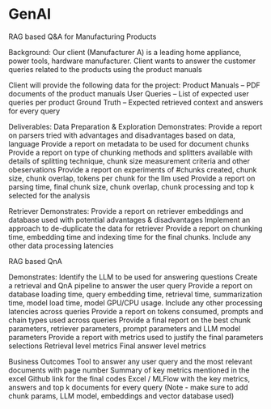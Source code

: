 # GenAI
RAG based Q&A for Manufacturing Products

Background:
Our client (Manufacturer A) is a leading home appliance, power tools, hardware manufacturer. Client wants to answer the customer queries related to the products using the product manuals

Client will provide the following data for the project:
Product Manuals – PDF documents of the product manuals
User Queries – List of expected user queries per product
Ground Truth – Expected retrieved context and answers for every query

Deliverables:
Data Preparation & Exploration
Demonstrates:
Provide a report on parsers tried with advantages and disadvantages based on data, language
Provide a report on metadata to be used for document chunks
Provide a report on type of chunking methods and splitters available with details of splitting technique, chunk size measurement criteria and other obeservations
Provide a report on experiments of #chunks created, chunk size, chunk overlap, tokens per chunk for the llm used
Provide a report on parsing time, final chunk size, chunk overlap, chunk processing and top k selected for the analysis

Retriever
Demonstrates:
Provide a report on retriever embeddings and database used with potential advantages & disadvantages
Implement an approach to de-duplicate the data for retriever
Provide a report on chunking time, embedding time and indexing time for the final chunks. Include any other data processing latencies

RAG based QnA

Demonstrates:
Identify the LLM to be used for answering questions
Create a retrieval and QnA pipeline to answer the user query
Provide a report on database loading time, query embedding time, retrieval time, summarization time, model load time, model GPU/CPU usage. Include any other processing latencies across queries
Provide a report on tokens consumed, prompts and chain types used across queries
Provide a final report on the best chunk parameters, retriever parameters, prompt parameters and LLM model parameters 
Provide a report with metrics used to justify the final parameters selections
Retrieval level metrics
Final answer level metrics

Business Outcomes 
Tool to answer any user query and the most relevant documents with page number
Summary of key metrics mentioned in the excel
Github link for the final codes
Excel / MLFlow with the key metrics, answers and top k documents for every query (Note - make sure to add chunk params, LLM model, embeddings and vector database used)

